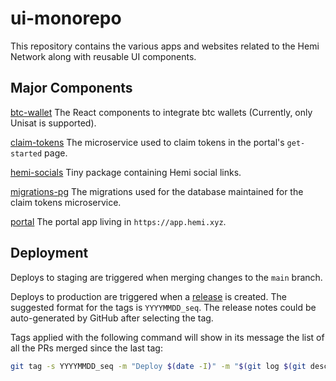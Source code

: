 # ui-monorepo

This repository contains the various apps and websites related to the Hemi Network along with reusable UI components.

## Major Components

[btc-wallet](./btc-wallet) The React components to integrate btc wallets (Currently, only Unisat is supported).

[claim-tokens](./claim-tokens/README.md) The microservice used to claim tokens in the portal's `get-started` page.

[hemi-socials](./hemi-socials) Tiny package containing Hemi social links.

[migrations-pg](./migrations-pg/README.md) The migrations used for the database maintained for the claim tokens microservice.

[portal](./webapp) The portal app living in `https://app.hemi.xyz`.

## Deployment

Deploys to staging are triggered when merging changes to the `main` branch.

Deploys to production are triggered when a [release](https://github.com/hemilabs/ui-monorepo/releases/new) is created.
The suggested format for the tags is `YYYYMMDD_seq`.
The release notes could be auto-generated by GitHub after selecting the tag.

Tags applied with the following command will show in its message the list of all the PRs merged since the last tag:

```sh
git tag -s YYYYMMDD_seq -m "Deploy $(date -I)" -m "$(git log $(git describe --abbrev=0 --tags)..HEAD --oneline | grep Merge)"
```
